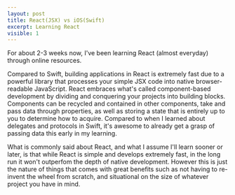 ```yaml
---
layout: post
title: React(JSX) vs iOS(Swift) 
excerpt: Learning React 
visible: 1
---
```


For about 2-3 weeks now, I've been learning React (almost everyday) through online resources. 

Compared to Swift, building applications in React is extremely fast due to a powerful library that processes your simple JSX code into 
native browser-readable JavaScript. React embraces what's called component-based development by dividing and conquering your projects into 
building blocks. Components can be recycled and contained in other components, take and pass data through properties, as well as storing a state 
that is entirely up to you to determine how to acquire. Compared to when I learned about delegates and protocols in Swift, it's awesome to already 
get a grasp of passing data this early in my learning. 

What is commonly said about React, and what I assume I'll learn sooner or later, is that while React is simple and develops extremely fast, 
in the long run it won't outperfom the depth of native development. However this is just the nature of things that comes with great benefits such as not having to re-invent the wheel from scratch, and situational on the size of whatever project you have in mind. 
